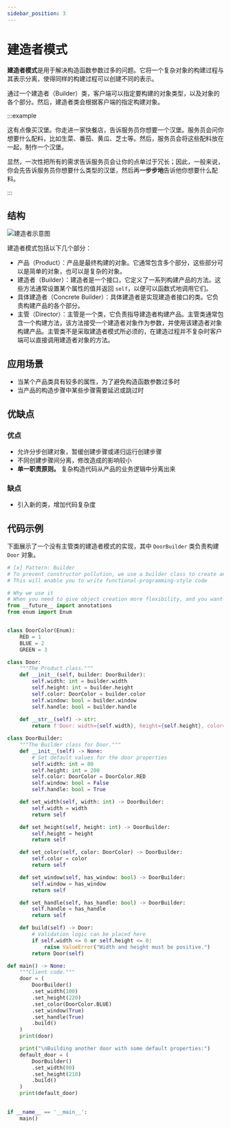 ```yaml
---
sidebar_position: 3
---
```


# 建造者模式
**建造者模式**是用于解决构造函数参数过多的问题。它将一个复杂对象的构建过程与其表示分离，使得同样的构建过程可以创建不同的表示。

通过一个建造者（Builder）类，客户端可以指定要构建的对象类型，以及对象的各个部分。然后，建造者类会根据客户端的指定构建对象。

:::example

这有点像买汉堡。你走进一家快餐店，告诉服务员你想要一个汉堡。服务员会问你想要什么配料，比如生菜、番茄、黄瓜、芝士等。然后，服务员会将这些配料放在一起，制作一个汉堡。

显然，一次性把所有的需求告诉服务员会让你的点单过于冗长；因此，一般来说，你会先告诉服务员你想要什么类型的汉堡，然后再**一步步地**告诉他你想要什么配料。

:::

## 结构

![建造者示意图](https://refactoringguru.cn/images/patterns/diagrams/builder/structure.png?id=fe9e23559923ea0657aa5fe75efef333)

建造者模式包括以下几个部分：
- 产品（Product）：产品是最终构建的对象。它通常包含多个部分，这些部分可以是简单的对象，也可以是复杂的对象。
- 建造者（Builder）：建造者是一个接口，它定义了一系列构建产品的方法。这些方法通常设置某个属性的值并返回 `self`，以便可以函数式地调用它们。
- 具体建造者（Concrete Builder）：具体建造者是实现建造者接口的类。它负责构建产品的各个部分。
- 主管（Director）：主管是一个类，它负责指导建造者构建产品。主管类通常包含一个构建方法，该方法接受一个建造者对象作为参数，并使用该建造者对象构建产品。主管类不是采取建造者模式所必须的，在建造过程并不复杂时客户端可以直接调用建造者对象的方法。

## 应用场景

- 当某个产品类具有较多的属性，为了避免构造函数参数过多时
- 当产品的构造步骤中某些步骤需要延迟或跳过时

## 优缺点
### 优点
- 允许分步创建对象，暂缓创建步骤或递归运行创建步骤
- 不同创建步骤间分离，修改造成的影响较小
- **单一职责原则。** 复杂构造代码从产品的业务逻辑中分离出来

### 缺点
- 引入新的类，增加代码复杂度

## 代码示例
下面展示了一个没有主管类的建造者模式的实现，其中 `DoorBuilder` 类负责构建 `Door` 对象。

```python livecodes console=full
# [x] Pattern: Builder
# To prevent constructor pollution, we use a builder class to create an object
# This will enable you to write functional-programming-style code

# Why we use it
# When you need to give object creation more flexibility, and you want to separate the construction of a complex object from its representation
from __future__ import annotations
from enum import Enum


class DoorColor(Enum):
    RED = 1
    BLUE = 2
    GREEN = 3

class Door:
    """The Product class."""
    def __init__(self, builder: DoorBuilder):
        self.width: int = builder.width
        self.height: int = builder.height
        self.color: DoorColor = builder.color
        self.window: bool = builder.window
        self.handle: bool = builder.handle
    
    def __str__(self) -> str:
        return f'Door: width={self.width}, height={self.height}, color={self.color.name}, window={self.window}, handle={self.handle}'

class DoorBuilder:
    """The Builder class for Door."""
    def __init__(self) -> None:
        # Set default values for the door properties
        self.width: int = 80
        self.height: int = 200
        self.color: DoorColor = DoorColor.RED
        self.window: bool = False
        self.handle: bool = True

    def set_width(self, width: int) -> DoorBuilder:
        self.width = width
        return self

    def set_height(self, height: int) -> DoorBuilder:
        self.height = height
        return self

    def set_color(self, color: DoorColor) -> DoorBuilder:
        self.color = color
        return self

    def set_window(self, has_window: bool) -> DoorBuilder:
        self.window = has_window
        return self

    def set_handle(self, has_handle: bool) -> DoorBuilder:
        self.handle = has_handle
        return self

    def build(self) -> Door:
        # Validation logic can be placed here
        if self.width <= 0 or self.height <= 0:
            raise ValueError("Width and height must be positive.")
        return Door(self)

def main() -> None:
    """Client code."""
    door = (
        DoorBuilder()
        .set_width(100)
        .set_height(220)
        .set_color(DoorColor.BLUE)
        .set_window(True)
        .set_handle(True)
        .build()
    )
    print(door)

    print("\nBuilding another door with some default properties:")
    default_door = (
        DoorBuilder()
        .set_width(90)
        .set_height(210)
        .build()
    )
    print(default_door)
    

if __name__ == '__main__':
    main()
```